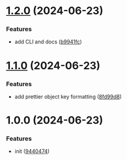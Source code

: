 # [1.2.0](https://github.com/3rd/openapi-to-zod-schema/compare/v1.1.0...v1.2.0) (2024-06-23)

### Features

- add CLI and docs ([b9941fc](https://github.com/3rd/openapi-to-zod-schema/commit/b9941fcc2d41d4c41c6ec58548147254e82f55c2))

# [1.1.0](https://github.com/3rd/openapi-to-zod-schema/compare/v1.0.0...v1.1.0) (2024-06-23)

### Features

- add prettier object key formatting ([8fd99d8](https://github.com/3rd/openapi-to-zod-schema/commit/8fd99d89ff6b291cefd096f163b8c8ee164dcda2))

# 1.0.0 (2024-06-23)

### Features

- init ([9440474](https://github.com/3rd/openapi-to-zod-schema/commit/9440474b6dfd872afa1cb25a0b4f997a7e35d401))
